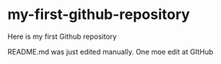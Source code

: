 # my-first-github-repository
Here is my first Github repository

README.md was just edited manually. One moe edit at GItHub
